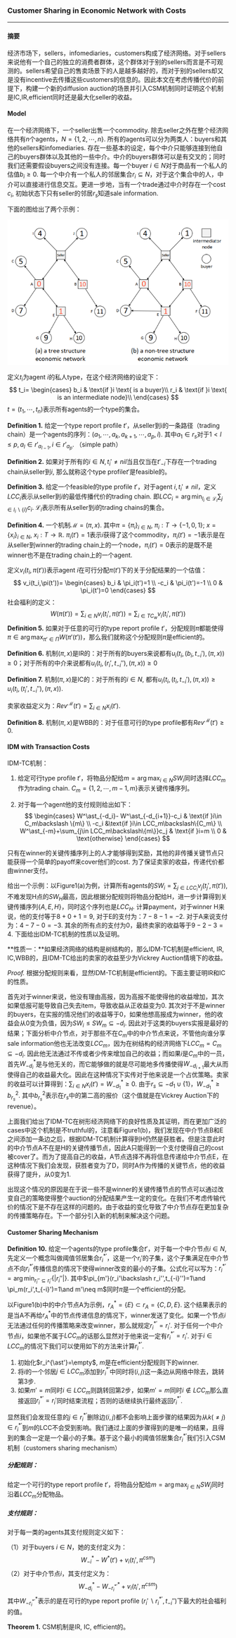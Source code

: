### Customer Sharing in Economic Network with Costs

---

#### 摘要

经济市场下，sellers，infomediaries，customers构成了经济网络。对于sellers来说他有一个自己的独立的消费者群体，这个群体对于别的sellers而言是不可观测的。sellers希望自己的售卖场景下的人是越多越好的，而对于别的sellers却又是没有incentive去传播这些customers的信息的。因此本文在考虑传播代价的前提下，构建一个新的diffusion auction的场景并引入CSM机制同时证明这个机制是IC,IR,efficient同时还是最大化seller的收益。

#### Model

在一个经济网络下，一个seller出售一个commodity. 除去seller之外在整个经济网络共有$n$个agents，$N=\{1,2,\cdots,n\}$. 所有的agents可以分为两类人：buyers和其他的sellers和infomediaries. 存在一些基本的设定，每个中介只能够连接到他自己的buyers群体以及其他的一些中介。中介的buyers群体可以是有交叉的；同时我们还需要假设buyers之间没有连接。每一个buyer $i \in N$对于商品有一个私人的估值$b_i\geq 0$. 每一个中介有一个私人的邻居集合$r_i\subseteq N$，对于这个集合中的人，中介可以直接进行信息交互。更进一步地，当有一个trade通过中介时存在一个cost $c_i$, 初始状态下只有seller的邻居$r_s$知道sale information.

下面的图给出了两个示例：

![examples](CSM.png)

定义$t_i$为agent $i$的私人type，在这个经济网络的设定下：
$$
t_i=
\begin{cases}
b_i & \text{if }i \text{ is a buyer}\\
r_i & \text{if }i \text{ is an intermediate node}\\
\end{cases}
$$
$t=(t_1,\cdots,t_n)$表示所有agents的一个type的集合。

**Definition 1.** 给定一个type report profile $t'$，从seller到i的一条路径（trading chain）是一个agents的序列：$(a_1,\cdots,a_k,a_{k+1},\cdots,a_p,i)$. 其中$a_1\in r_s$对于$1<l\leq p, a_l\in r'_{a_{l-1}},i\in r'_{a_p}$. （simple path）

**Definition 2.** 如果对于所有的$i\in N,t_i'\neq nil$当且仅当在$t'_{-i}$下存在一个trading chain从seller到$i$, 那么就称这个type profile$t'$是feasible的。

**Definition 3.** 给定一个feasible的type profile $t'$，对于agent $i,t_i'\neq nil$，定义$LCC_i$表示从seller到$i$的最低传播代价的trading chain. 即$LCC_i=\arg\min_{l_i\in \mathcal{L}_i}\sum_{j\in l_i\backslash \{i\}}c_i$. $\mathcal{L}_i$表示所有从seller到$i$的trading chains的集合。

**Definition 4.** 一个机制$\mathcal{M}=(\pi,x)$. 其中$\pi=\{\pi_i \}_{i\in N}$, $\pi_i:T\rightarrow \{-1,0,1\}$; $x=\{x_i\}_{i\in N}$, $x_i:T\rightarrow \mathbb{R}$. $\pi_i(t')=1$表示$i$获得了这个commodity，$\pi_i(t')=-1$表示是在从seller到winner的trading chain上的一个node，$\pi_i(t')=0$表示的是既不是winner也不是在trading chain上的一个agent. 

定义$v_i(t_i,\pi(t'))$表示agent $i$在可行分配$\pi(t')$下的关于分配结果的一个估值：
$$
v_i(t_i,\pi(t'))=
\begin{cases}
b_i & \pi_i(t')=1 \\
-c_i & \pi_i(t')=-1 \\
0 & \pi_i(t')=0
\end{cases}
$$
社会福利的定义：
$$
W(\pi(t'))=\sum_{i\in N}v_i(t_i',\pi(t'))=\sum_{i \in TC_w}v_i(t_i',\pi(t'))
$$
**Definition 5.** 如果对于任意的可行的type report profile $t'$，分配规则$\pi$都能使得$\pi\in \arg\max_{\pi'\in \Pi}W(\pi'(t'))$，那么我们就称这个分配规则$\pi$是efficient的。

**Definition 6.** 机制$(\pi ,x)$是IR的：对于所有的buyers来说都有$u_i(t_i,(b_i,t_{-i}'),(\pi,x))\geq 0$；对于所有的中介来说都有$u_i(t_i,(r_i',t_{-i}''),(\pi,x))\geq 0$

**Definition 7.** 机制$(\pi,x)$是IC的：对于所有的$i\in N$, 都有$u_i(t_i,(t_i,t_{-i}'),(\pi,x))\geq u_i(t_i,(t_i',t_{-i}''),(\pi,x))$. 

卖家收益定义为：$Rev^{\mathcal{M}}(t')=\sum_{i\in N}x_i(t')$.

**Definition 8.** 机制$(\pi,x)$是WBB的：对于任意可行的type profile都有$Rev^{\mathcal{M}}(t')\geq 0$.

#### IDM with Transaction Costs

IDM-TC机制：

1. 给定可行type profile $t'$，将物品分配给$m=\arg\max_{i\in N}SW_{i}$同时选择$LCC_m$作为trading chain. $C_m=\{1,2,\cdots ,m-1,m\}$表示关键传播序列。

2. 对于每一个agent他的支付规则给出如下：
   $$
   \begin{cases}
   W^\ast_{-d_i}- W^\ast_{-d_{i+1}}-c_i & \text{if }i\in C_m\backslash \{m\} \\
   -c_i &\text{if }i\in LCC_m\backslash\{C_m\} \\
   W^\ast_{-m}+\sum_{j\in LCC_m\backslash\{m\}}c_j & \text{if }i=m \\
   0 & \text{otherwise}
   \end{cases}
   $$

只有在winner的关键传播序列上的人才能够得到奖励，其他的非传播关键节点只能获得一个简单的payoff来cover他们的cost. 为了保证卖家的收益，传递代价都由winner支付。

给出一个示例：以Figure1(a)为例，计算所有agents的$SW_i=\sum_{j\in LCC_i}v_j(t_j',\pi(t'))$, 不难发现H点的$SW_H$最高，因此根据分配规则将物品分配给H，进一步计算得到关键传播序列$\{A,E,H\}$，同时这个序列也是$LCC_H$. 计算payment，对于winner H来说，他的支付等于$8+0+1=9$, 对于E的支付为：$7-8-1=-2$. 对于A来说支付为：$4-7-0=-3$. 其余的所有点的支付为0，最终卖家的收益等于$9-2-3=4$. 下面给出IDM-TC机制的性质以及证明。

**性质一：**如果经济网络的结构是树结构的，那么IDM-TC机制是efficient, IR, IC,WBB的，且IDM-TC给出的卖家的收益至少为Vickrey Auction情境下的收益。

*Proof.* 根据分配规则来看，显然IDM-TC机制是efficient的。下面主要证明IR和IC的性质。

首先对于winner来说，他没有理由高报，因为高报不能使得他的收益增加，其次如果低报可能导致自己失去item，导致收益从正收益变为0. 其次对于不是winner的buyers，在实报的情况他们的收益等于0，如果他想高报成为winner，他的收益会从0变为负值，因为$SW_i\leq SW_m \subseteq -d_i$. 因此对于这类的buyers实报是最好的结果；下面分析中介节点，对于那些不在$C_m$中的中介节点来说，不管他向谁分享sale information他也无法改变$LCC_m$，因为在树结构的经济网络下$LCC_m=C_m\subseteq -d_i$. 因此他无法通过不传或者少传来增加自己的收益；而如果$i$是$C_m$中的一员，首先$W^\ast_{-d_i}$是与他无关的，而它能够做的就是尽可能地多传播使得$W_{-d_{i+1}}$最大从而使得自己的收益最大化。因此在这种情况下实传对于他来说是一个占优策略。卖家的收益可以计算得到：$\sum_{i\in N}x_i(t')=W^\ast_{-d_1}\geq 0$. 由于$r_s\subseteq -d_1\cup \{1\}$，$W^\ast_{-d_1}\geq b_{r_s}^2$. 其中$b_{r_s}^2$表示在$r_s$中的第二高的报价（这个值就是在Vickrey Auction下的revenue）。

上面我们给出了IDM-TC在树形经济网络下的良好性质及其证明，而在更加广泛的cases中这个机制是不truthful的，注意看Figure1(b)，我们发现在中介节点B和E之间添加一条边之后，根据IDM-TC机制计算得到H仍然是获胜者。但是注意此时的中介节点A不在是H的关键传播节点，因此A只能得到一个支付使得自己的cost被cover了。而为了提高自己的收益，A节点选择不再将信息传递给中介节点E，在这种情况下我们会发现，获胜者变为了D，同时A作为传播的关键节点，他的收益获得了提升，从0变为1. 

出现这个情况的原因是在于说一些不是winner的关键传播节点的节点可以通过改变自己的策略使得整个auction的分配结果产生一定的变化。在我们不考虑传输代价的情况下是不存在这样的问题的。由于收益的变化导致了中介节点存在更加复杂的传播策略存在。下一个部分引入新的机制来解决这个问题。

#### Customer Sharing Mechanism

**Definition 10.** 给定一个agents的type profile集合$t'$，对于每一个中介节点$i\in N$, 先定义一个概念叫做阈值邻居集合${r{_i}^{\ast'}}$，这是一个$r_i'$的子集，这个子集满足在中介节点不向$r_{i}^{\ast'}$传播信息的情况下使得winner改变的最小的子集。公式化可以写为：$r_i^{\ast'}=\arg\min_{r_i''\subseteq r_i'}\{|r_i''|\}$. 其中$\pi_{m'}(r_i'\backslash r_i'',t_{-i}'')=1\and \pi_m(r_i',t_{-i}')=1\and m'\neq m$同时$\pi$是一个efficient的分配。

以Figure1(b)中的中介节点A为示例，$r^\ast_A=\{E\}\subset r_A=\{C,D,E\}$. 这个结果表示的是当A不再给$r^\ast_A$中的节点传递信息的情况下，winner发送了变化。如果一个节点$i$无法通过任何的传播策略来改变winner，那么就规定$r_i^{\ast'}=r_i'$.  对于任何一个中介节点$i$，如果他不属于$LCC_m$的话那么显然对于他来说一定有$r_i^{\ast'}=r_i'$. 对于$i\in LCC_m$的情况下我们可以使用如下的方法来计算$r_i^{\ast'}$.

1. 初始化$r_i^{\ast'}=\empty$, $m$是在efficient分配规则下的winner.
2. 将$i$的一个邻居$j\in LCC_m$添加到$r_i^{\ast'}$中同时将$(i,j)$这一条边从网络中除去，跳转第3步.
3. 如果$m'=m$同时$i\in LCC_m$则跳转回第2步，如果$m'=m$同时$i\notin LCC_m$那么直接返回$r_i^{\ast'}=r_i'$同时结束流程；否则的话继续执行最终返回$r_i^{\ast'}$.

显然我们会发现任意的$j\in r_i^{\ast'}$删除边$(i,j)$都不会影响上面步骤的结果因为从$k(\neq j)\in r_i^{\ast'}$到$m$的LCC不会受到影响。我们通过上面的步骤得到的是唯一的结果，且得到的集合一定是一个最小的子集。基于这个最小的阈值邻居集合$r_i^{\ast'}$我们引入CSM机制（customers sharing mechanism）

##### 分配规则：

给定一个可行的type report profile $t'$，将物品分配给$m=\arg\max_{j\in N}SW_j$同时沿着$LCC_m$分配物品。

##### 支付规则：

对于每一类的agents其支付规则定义如下：

（1）对于buyers $i\in N$，她的支付定义为：
$$
W^\ast_{-i}-W^\ast(t')+v_i(t_i',\pi^{csm})
$$
（2）对于中介节点$i$，其支付定义为：
$$
W^\ast_{-d_i} - W^\ast_{-r_i^{\ast'}} + v_i(t_i',\pi^{csm})
$$
其中$W_{-r_i^{\ast'}}^\ast$表示的是在可行的type report profile $(r_i'\backslash r_i^{\ast'},t_{-i}'')$下最大的社会福利的值。

**Theorem 1.** CSM机制是IR, IC, efficient的。

